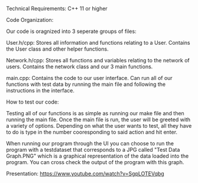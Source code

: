 Technical Requirements: C++ 11 or higher

Code Organization:

Our code is oragnized into 3 seperate groups of files:
 
 User.h/cpp: Stores all information and functions relating to a User. Contains the User class and other helper functions.

 Network.h/cpp: Stores all functions and variables relating to the network of users. Contains the network class and our 3 main functions.

 main.cpp: Contains the code to our user interface. Can run all of our functions with test data by running the main file and following the instructions in the   interface.
 
How to test our code:

Testing all of our functions is as simple as running our make file and then running the main file. Once the main file is run, the user will be greeted with a variety of options. Depending on what the user wants to test, all they have to do is type in the number cooresponding to said action and hit enter.

When running our program through the UI you can choose to run the program with a testdataset that corresponds to a JPG called "Test Data Graph.PNG" which is a graphical representation of the data loaded into the program. You can cross check the output of the program with this graph. 

Presentation:
https://www.youtube.com/watch?v=SgpLOTEVqbg

